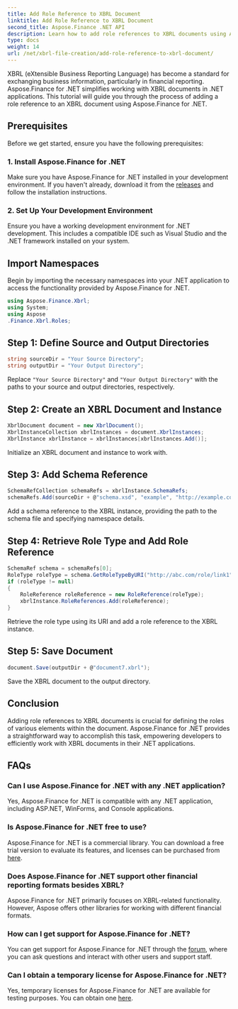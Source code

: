 ```yaml
---
title: Add Role Reference to XBRL Document
linktitle: Add Role Reference to XBRL Document
second_title: Aspose.Finance .NET API
description: Learn how to add role references to XBRL documents using Aspose.Finance for .NET. Simplify financial reporting in your .NET applications with this tutorial.
type: docs
weight: 14
url: /net/xbrl-file-creation/add-role-reference-to-xbrl-document/
---
```

XBRL (eXtensible Business Reporting Language) has become a standard for exchanging business information, particularly in financial reporting. Aspose.Finance for .NET simplifies working with XBRL documents in .NET applications. This tutorial will guide you through the process of adding a role reference to an XBRL document using Aspose.Finance for .NET.
## Prerequisites
Before we get started, ensure you have the following prerequisites:
### 1. Install Aspose.Finance for .NET
Make sure you have Aspose.Finance for .NET installed in your development environment. If you haven't already, download it from the [releases](https://releases.aspose.com/finance/net/) and follow the installation instructions.
### 2. Set Up Your Development Environment
Ensure you have a working development environment for .NET development. This includes a compatible IDE such as Visual Studio and the .NET framework installed on your system.
## Import Namespaces
Begin by importing the necessary namespaces into your .NET application to access the functionality provided by Aspose.Finance for .NET.
```csharp
using Aspose.Finance.Xbrl;
using System;
using Aspose
.Finance.Xbrl.Roles;
```
## Step 1: Define Source and Output Directories
```csharp
string sourceDir = "Your Source Directory";
string outputDir = "Your Output Directory";
```
Replace `"Your Source Directory"` and `"Your Output Directory"` with the paths to your source and output directories, respectively.
## Step 2: Create an XBRL Document and Instance
```csharp
XbrlDocument document = new XbrlDocument();
XbrlInstanceCollection xbrlInstances = document.XbrlInstances;
XbrlInstance xbrlInstance = xbrlInstances[xbrlInstances.Add()];
```
Initialize an XBRL document and instance to work with.
## Step 3: Add Schema Reference
```csharp
SchemaRefCollection schemaRefs = xbrlInstance.SchemaRefs;
schemaRefs.Add(sourceDir + @"schema.xsd", "example", "http://example.com/xbrl/taxonomy");
```
Add a schema reference to the XBRL instance, providing the path to the schema file and specifying namespace details.
## Step 4: Retrieve Role Type and Add Role Reference
```csharp
SchemaRef schema = schemaRefs[0];
RoleType roleType = schema.GetRoleTypeByURI("http://abc.com/role/link1");
if (roleType != null)
{
    RoleReference roleReference = new RoleReference(roleType);
    xbrlInstance.RoleReferences.Add(roleReference);
}
```
Retrieve the role type using its URI and add a role reference to the XBRL instance.
## Step 5: Save Document
```csharp
document.Save(outputDir + @"document7.xbrl");
```
Save the XBRL document to the output directory.
## Conclusion
Adding role references to XBRL documents is crucial for defining the roles of various elements within the document. Aspose.Finance for .NET provides a straightforward way to accomplish this task, empowering developers to efficiently work with XBRL documents in their .NET applications.
## FAQs
### Can I use Aspose.Finance for .NET with any .NET application?
Yes, Aspose.Finance for .NET is compatible with any .NET application, including ASP.NET, WinForms, and Console applications.
### Is Aspose.Finance for .NET free to use?
Aspose.Finance for .NET is a commercial library. You can download a free trial version to evaluate its features, and licenses can be purchased from [here](https://purchase.aspose.com/buy).
### Does Aspose.Finance for .NET support other financial reporting formats besides XBRL?
Aspose.Finance for .NET primarily focuses on XBRL-related functionality. However, Aspose offers other libraries for working with different financial formats.
### How can I get support for Aspose.Finance for .NET?
You can get support for Aspose.Finance for .NET through the [forum](https://forum.aspose.com/c/finance/43), where you can ask questions and interact with other users and support staff.
### Can I obtain a temporary license for Aspose.Finance for .NET?
Yes, temporary licenses for Aspose.Finance for .NET are available for testing purposes. You can obtain one [here](https://purchase.aspose.com/temporary-license/).
